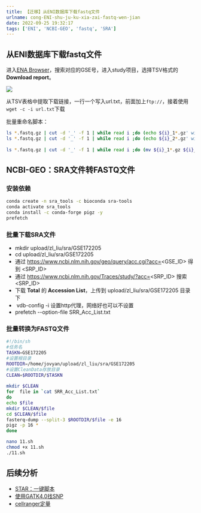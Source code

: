 ```yaml
---
title: 【迁移】从ENI数据库下载fastq文件
urlname: cong-ENI-shu-ju-ku-xia-zai-fastq-wen-jian
date: 2022-09-25 19:32:17
tags: ['ENI', 'NCBI-GEO', 'fastq', 'SRA']
---
```

## 从ENI数据库下载fastq文件
进入[ENA Browser](https://www.ebi.ac.uk/ena/browser/view/PRJNA573608?show=reads)，搜索对应的GSE号，进入study项目，选择TSV格式的**Download report**。

![](https://img.limour.top/2023/09/01/64f1ccc8a3734.webp)

从TSV表格中提取下载链接，一行一个写入url.txt，前面加上`ftp://`，接着使用`wget -c -i url.txt`下载

批量重命名脚本：

```bash
ls *.fastq.gz | cut -d '_' -f 1 | while read i ;do (echo ${i}_1*.gz' will be moved to '${i}_S1_L001_R1_001.fastq.gz);done
ls *.fastq.gz | cut -d '_' -f 1 | while read i ;do (echo ${i}_2*.gz' will be moved to '${i}_S1_L001_R2_001.fastq.gz);done
 
ls *.fastq.gz | cut -d '_' -f 1 | while read i ;do (mv ${i}_1*.gz ${i}_S1_L001_R1_001.fastq.gz;mv ${i}_2*.gz ${i}_S1_L001_R2_001.fastq.gz);done
```

## NCBI-GEO：SRA文件转FASTQ文件

### 安装依赖
```bash
conda create -n sra_tools -c bioconda sra-tools
conda activate sra_tools
conda install -c conda-forge pigz -y
prefetch
```

### 批量下载SRA文件

*   mkdir upload/zl\_liu/sra/GSE172205
*   cd upload/zl\_liu/sra/GSE172205
*   通过 https://www.ncbi.nlm.nih.gov/geo/query/acc.cgi?acc=<GSE\_ID> 得到 <SRP\_ID>
*   通过 https://www.ncbi.nlm.nih.gov/Traces/study/?acc=<SRP\_ID> 搜索 <SRP\_ID>
*   下载 **Total** 的 **Accession List**，上传到 upload/zl\_liu/sra/GSE172205 目录下
*    vdb-config -i 设置http代理，网络好也可以不设置
*   prefetch --option-file SRR\_Acc\_List.txt

### 批量转换为FASTQ文件

```sh
#!/bin/sh
#任务名
TASKN=GSE172205
#设置根目录
ROOTDIR=/home/jovyan/upload/zl_liu/sra/GSE172205
#设置CleanData存放目录
CLEAN=$ROOTDIR/$TASKN
 
mkdir $CLEAN
for  file in `cat SRR_Acc_List.txt`
do
echo $file
mkdir $CLEAN/$file
cd $CLEAN/$file
fasterq-dump --split-3 $ROOTDIR/$file -e 16
pigz -p 16 *
done
```
```bash
nano 11.sh
chmod +x 11.sh
./11.sh
```
## 后续分析
+ [STAR：一键脚本](/STAR--yi-jian-jiao-ben)
+ [使用GATK4.0找SNP](/shi-yong-GATK-zhao-SNP)
+ [cellranger定量](/cellranger-ding-liang--One-Library--Multiple-Flowcells)